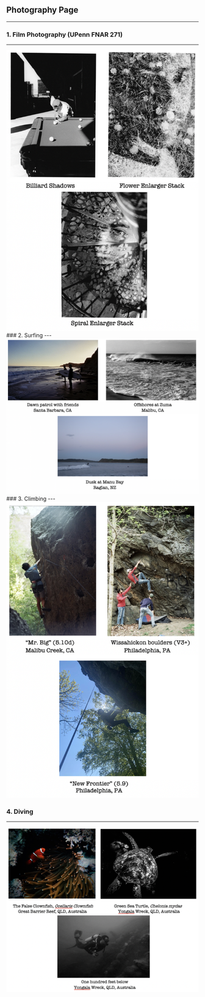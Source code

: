 ## Photography Page
---

### 1. Film Photography (UPenn FNAR 271)
---
<img src="images/film.png?raw=true"/>
### 2. Surfing
---
<img src="images/surfing.png?raw=true"/>
### 3. Climbing
---
<img src="images/climbing.png?raw=true"/>

### 4. Diving
---
<img src="images/diving.png?raw=true"/>



